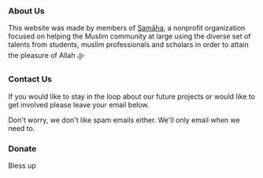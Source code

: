 ### About Us

This website was made by members of [Samāha](https://samaha.one/), a nonprofit organization focused on helping the Muslim community at large using the diverse set of talents from students, muslim professionals and scholars in order to attain the pleasure of Allah ‎ﷻ 

### Contact Us

If you would like to stay in the loop about our future projects or would like to get involved please leave your email below.

Don't worry, we don't like spam emails either. We'll only email when we need to.



### Donate

Bless up

<Donation/>